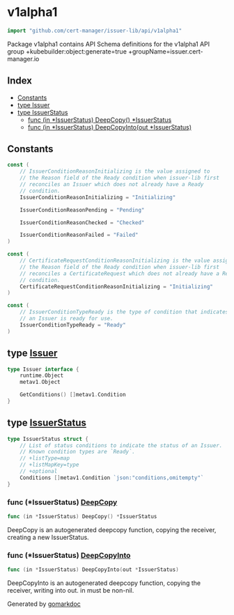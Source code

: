 <!-- Code generated by gomarkdoc. DO NOT EDIT -->

# v1alpha1

```go
import "github.com/cert-manager/issuer-lib/api/v1alpha1"
```

Package v1alpha1 contains API Schema definitions for the v1alpha1 API group \+kubebuilder:object:generate=true \+groupName=issuer.cert\-manager.io

## Index

- [Constants](<#constants>)
- [type Issuer](<#Issuer>)
- [type IssuerStatus](<#IssuerStatus>)
  - [func \(in \*IssuerStatus\) DeepCopy\(\) \*IssuerStatus](<#IssuerStatus.DeepCopy>)
  - [func \(in \*IssuerStatus\) DeepCopyInto\(out \*IssuerStatus\)](<#IssuerStatus.DeepCopyInto>)


## Constants

<a name="IssuerConditionReasonInitializing"></a>

```go
const (
    // IssuerConditionReasonInitializing is the value assigned to
    // the Reason field of the Ready condition when issuer-lib first
    // reconciles an Issuer which does not already have a Ready
    // condition.
    IssuerConditionReasonInitializing = "Initializing"

    IssuerConditionReasonPending = "Pending"

    IssuerConditionReasonChecked = "Checked"

    IssuerConditionReasonFailed = "Failed"
)
```

<a name="CertificateRequestConditionReasonInitializing"></a>

```go
const (
    // CertificateRequestConditionReasonInitializing is the value assigned to
    // the Reason field of the Ready condition when issuer-lib first
    // reconciles a CertificateRequest which does not already have a Ready
    // condition.
    CertificateRequestConditionReasonInitializing = "Initializing"
)
```

<a name="IssuerConditionTypeReady"></a>

```go
const (
    // IssuerConditionTypeReady is the type of condition that indicates whether
    // an Issuer is ready for use.
    IssuerConditionTypeReady = "Ready"
)
```

<a name="Issuer"></a>
## type [Issuer](<https://github.com/cert-manager/issuer-lib/blob/main/api/v1alpha1/issuer_interface.go#L27-L32>)



```go
type Issuer interface {
    runtime.Object
    metav1.Object

    GetConditions() []metav1.Condition
}
```

<a name="IssuerStatus"></a>
## type [IssuerStatus](<https://github.com/cert-manager/issuer-lib/blob/main/api/v1alpha1/issuer_status_types.go#L21-L28>)



```go
type IssuerStatus struct {
    // List of status conditions to indicate the status of an Issuer.
    // Known condition types are `Ready`.
    // +listType=map
    // +listMapKey=type
    // +optional
    Conditions []metav1.Condition `json:"conditions,omitempty"`
}
```

<a name="IssuerStatus.DeepCopy"></a>
### func \(\*IssuerStatus\) [DeepCopy](<https://github.com/cert-manager/issuer-lib/blob/main/api/v1alpha1/zz_generated.deepcopy.go#L40>)

```go
func (in *IssuerStatus) DeepCopy() *IssuerStatus
```

DeepCopy is an autogenerated deepcopy function, copying the receiver, creating a new IssuerStatus.

<a name="IssuerStatus.DeepCopyInto"></a>
### func \(\*IssuerStatus\) [DeepCopyInto](<https://github.com/cert-manager/issuer-lib/blob/main/api/v1alpha1/zz_generated.deepcopy.go#L28>)

```go
func (in *IssuerStatus) DeepCopyInto(out *IssuerStatus)
```

DeepCopyInto is an autogenerated deepcopy function, copying the receiver, writing into out. in must be non\-nil.

Generated by [gomarkdoc](<https://github.com/princjef/gomarkdoc>)
